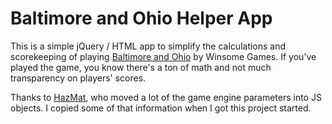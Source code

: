 
Baltimore and Ohio Helper App
=============================

This is a simple jQuery / HTML app to simplify the calculations and scorekeeping of playing [Baltimore and Ohio](https://boardgamegeek.com/boardgame/43307/baltimore-ohio) by Winsome Games. If you've played the game, you know there's a ton of math and not much transparency on players' scores.

Thanks to [HazMat](https://github.com/HazMatt/BandO-helper), who moved a lot of the game engine parameters into JS objects. I copied some of that information when I got this project started.